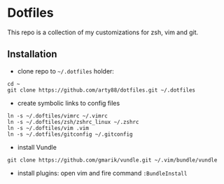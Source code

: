 # Dotfiles

This repo is a collection of my customizations for zsh, vim and git. 

## Installation

* clone repo to `~/.dotfiles` holder:

```
cd ~
git clone https://github.com/arty88/dotfiles.git ~/.dotfiles
```

* create symbolic links to config files

```
ln -s ~/.doftiles/vimrc ~/.vimrc
ln -s ~/.doftiles/zsh/zshrc_linux ~/.zshrc
ln -s ~/.doftiles/vim .vim
ln -s ~/.dotfiles/gitconfig ~/.gitconfig
```

* install Vundle

```
git clone https://github.com/gmarik/vundle.git ~/.vim/bundle/vundle
```

* install plugins: open vim and fire command `:BundleInstall`
